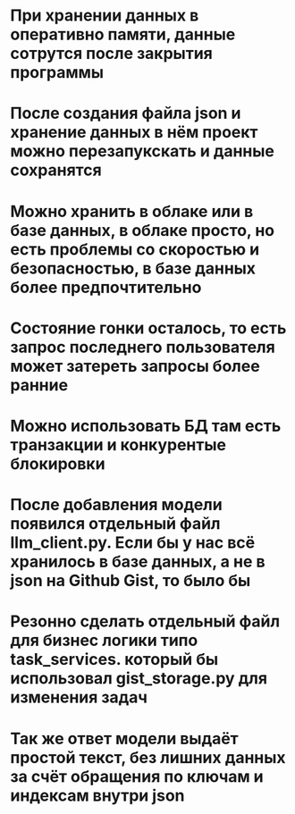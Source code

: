 # При хранении данных в оперативно памяти, данные сотрутся после закрытия программы

# После создания файла json и хранение данных в нём проект можно перезапукскать и данные сохранятся
# Можно хранить в облаке или в базе данных, в облаке просто, но есть проблемы со скоростью и безопасностью, в базе данных более предпочтительно
# Состояние гонки осталось, то есть запрос последнего пользователя может затереть запросы более ранние
# Можно использовать БД там есть транзакции и конкурентые блокировки

# После добавления модели появился отдельный файл llm_client.py. Если бы у нас всё хранилось в базе данных, а не в json  на Github Gist, то было бы 
# Резонно сделать отдельный файл для бизнес логики типо task_services. который бы использовал gist_storage.py для изменения задач
# Так же ответ модели выдаёт простой текст, без лишних данных за счёт обращения по ключам и индексам внутри json